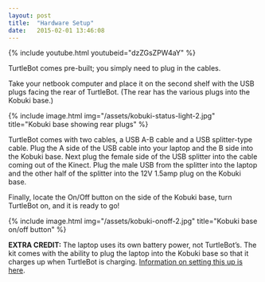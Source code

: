 ```yaml
---
layout: post
title:  "Hardware Setup"
date:   2015-02-01 13:46:08
---
```


{% include youtube.html youtubeid="dzZGsZPW4aY" %}

TurtleBot comes pre-built; you simply need to plug in the cables.

Take your netbook computer and place it on the second shelf with the USB plugs facing the rear of TurtleBot. (The rear has the various plugs into the Kobuki base.)

{% include image.html img="/assets/kobuki-status-light-2.jpg" title="Kobuki base showing rear plugs" %}

TurtleBot comes with two cables, a USB A-B cable and a USB splitter-type cable. Plug the A side of the USB cable into your laptop and the B side into the Kobuki base. Next plug the female side of the USB splitter into the cable coming out of the Kinect. Plug the male USB from the splitter into the laptop and the other half of the splitter into the 12V 1.5amp plug on the Kobuki base.

Finally, locate the On/Off button on the side of the Kobuki base, turn TurtleBot on, and it is ready to go!

{% include image.html img="/assets/kobuki-onoff-2.jpg" title="Kobuki base on/off button" %}

**EXTRA CREDIT:** The laptop uses its own battery power, not TurtleBot’s. The kit comes with the ability to plug the laptop into the Kobuki base so that it charges up when TurtleBot is charging. [Information on setting this up is here](http://www.clearpathrobotics.com/turtlebot_2/downloads/).
